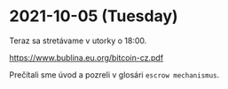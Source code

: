 # 2021-10-05 (Tuesday)

Teraz sa stretávame v utorky o 18:00.

https://www.bublina.eu.org/bitcoin-cz.pdf

Prečítali sme úvod a pozreli v glosári `escrow mechanismus`.
